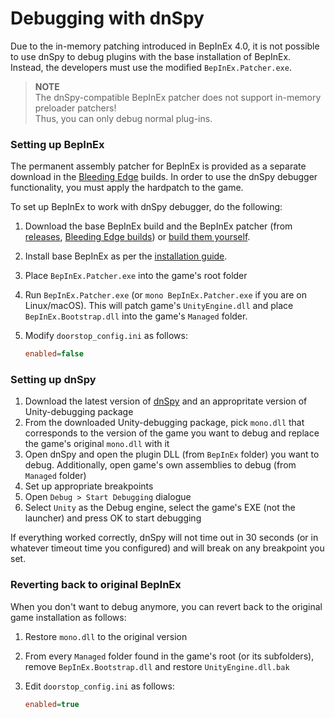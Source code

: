 # Debugging with dnSpy

Due to the in-memory patching introduced in BepInEx 4.0, it is not possible to use dnSpy to debug plugins with the base installation of BepInEx. Instead, the developers must use the modified `BepInEx.Patcher.exe`.

> **NOTE**  
> The dnSpy-compatible BepInEx patcher does not support in-memory preloader patchers!  
> Thus, you can only debug normal plug-ins.

### Setting up BepInEx

The permanent assembly patcher for BepInEx is provided as a separate download in the [Bleeding Edge](http://bepisbuilds.dyn.mk/bepinex_be) builds. In order to use the dnSpy debugger functionality, you must apply the hardpatch to the game.

To set up BepInEx to work with dnSpy debugger, do the following:

1. Download the base BepInEx build and the BepInEx patcher (from [releases](https://github.com/BepInEx/BepInEx/releases), [Bleeding Edge builds](http://bepisbuilds.dyn.mk/bepinex_be)) or  [build them yourself](./Building).
2. Install base BepInEx as per the [installation guide](https://github.com/BepInEx/BepInEx/wiki/Installation#installation).
3. Place `BepInEx.Patcher.exe` into the game's root folder
4. Run `BepInEx.Patcher.exe` (or `mono BepInEx.Patcher.exe` if you are on Linux/macOS). This will patch game's `UnityEngine.dll` and place `BepInEx.Bootstrap.dll` into the game's `Managed` folder.
5. Modify `doorstop_config.ini` as follows: 

    ```ini
    enabled=false
    ```

### Setting up dnSpy

1. Download the latest version of [dnSpy](https://github.com/0xd4d/dnSpy/releases) and an appropritate version of Unity-debugging package
2. From the downloaded Unity-debugging package, pick `mono.dll` that corresponds to the version of the game you want to debug and replace the game's original `mono.dll` with it
3. Open dnSpy and open the plugin DLL (from `BepInEx` folder) you want to debug. Additionally, open game's own assemblies to debug (from `Managed` folder)
4. Set up appropriate breakpoints
5. Open `Debug > Start Debugging` dialogue
6. Select `Unity` as the Debug engine, select the game's EXE (not the launcher) and press OK to start debugging

If everything worked correctly, dnSpy will not time out in 30 seconds (or in whatever timeout time you configured) and will break on any breakpoint you set.

### Reverting back to original BepInEx

When you don't want to debug anymore, you can revert back to the original game installation as follows:

1. Restore `mono.dll` to the original version
2. From every `Managed` folder found in the game's root (or its subfolders), remove `BepInEx.Bootstrap.dll` and restore `UnityEngine.dll.bak`
3. Edit `doorstop_config.ini` as follows:
  
    ```ini
    enabled=true
    ```